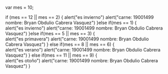 var mes = 10;


if (mes == 12 || mes == 2)  {
    alert("es invierno")
    alert("carne: 19001499 nombre: Bryan Obdulio Cabrera Vasquez")
}else if(mes == 1) {   
    alert("es invierno") 
    alert("carne: 19001499 nombre: Bryan Obdulio Cabrera Vasquez") 
}else if(mes == 5 || mes == 3) {   
    alert("es primavera") 
    alert("carne: 19001499 nombre: Bryan Obdulio Cabrera Vasquez")
} else if(mes == 8 || mes == 6) {   
    alert("es verano")
    alert("carne: 19001499 nombre: Bryan Obdulio Cabrera Vasquez")
} else if(mes == 11 || mes == 9) {   
    alert("es otoño")
    alert("carne: 19001499 nombre: Bryan Obdulio Cabrera Vasquez")
} 
    

